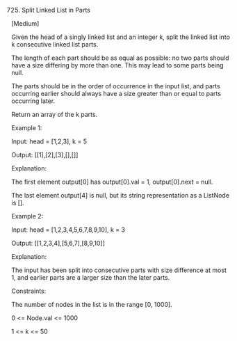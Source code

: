 725. Split Linked List in Parts

[Medium]

Given the head of a singly linked list and an integer k, split the linked list into k consecutive linked list parts.

The length of each part should be as equal as possible: no two parts should have a size differing by more than one. This may lead to some parts being null.

The parts should be in the order of occurrence in the input list, and parts occurring earlier should always have a size greater than or equal to parts occurring later.

Return an array of the k parts.


Example 1:

Input: head = [1,2,3], k = 5

Output: [[1],[2],[3],[],[]]

Explanation:

The first element output[0] has output[0].val = 1, output[0].next = null.

The last element output[4] is null, but its string representation as a ListNode is [].

Example 2:

Input: head = [1,2,3,4,5,6,7,8,9,10], k = 3

Output: [[1,2,3,4],[5,6,7],[8,9,10]]

Explanation:

The input has been split into consecutive parts with size difference at most 1, and earlier parts are a larger size than the later parts.
 
Constraints:

The number of nodes in the list is in the range [0, 1000].

0 <= Node.val <= 1000

1 <= k <= 50
